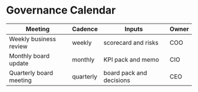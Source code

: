 # Governance Calendar
| Meeting | Cadence | Inputs | Owner |
|---|---|---|---|
| Weekly business review | weekly | scorecard and risks | COO |
| Monthly board update | monthly | KPI pack and memo | CIO |
| Quarterly board meeting | quarterly | board pack and decisions | CEO |
